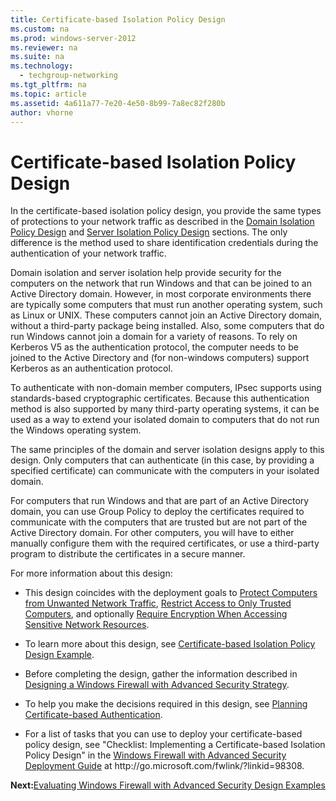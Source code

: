 ```yaml
---
title: Certificate-based Isolation Policy Design
ms.custom: na
ms.prod: windows-server-2012
ms.reviewer: na
ms.suite: na
ms.technology: 
  - techgroup-networking
ms.tgt_pltfrm: na
ms.topic: article
ms.assetid: 4a611a77-7e20-4e50-8b99-7a8ec82f280b
author: vhorne
---
```

# Certificate-based Isolation Policy Design
In the certificate\-based isolation policy design, you provide the same types of protections to your network traffic as described in the [Domain Isolation Policy Design](../Topic/Domain-Isolation-Policy-Design.md) and [Server Isolation Policy Design](../Topic/Server-Isolation-Policy-Design.md) sections. The only difference is the method used to share identification credentials during the authentication of your network traffic.  
  
Domain isolation and server isolation help provide security for the computers on the network that run Windows and that can be joined to an Active Directory domain. However, in most corporate environments there are typically some computers that must run another operating system, such as Linux or UNIX. These computers cannot join an Active Directory domain, without a third\-party package being installed. Also, some computers that do run Windows cannot join a domain for a variety of reasons. To rely on Kerberos V5 as the authentication protocol, the computer needs to be joined to the Active Directory and \(for non\-windows computers\) support Kerberos as an authentication protocol.  
  
To authenticate with non\-domain member computers, IPsec supports using standards\-based cryptographic certificates. Because this authentication method is also supported by many third\-party operating systems, it can be used as a way to extend your isolated domain to computers that do not run the Windows operating system.  
  
The same principles of the domain and server isolation designs apply to this design. Only computers that can authenticate \(in this case, by providing a specified certificate\) can communicate with the computers in your isolated domain.  
  
For computers that run Windows and that are part of an Active Directory domain, you can use Group Policy to deploy the certificates required to communicate with the computers that are trusted but are not part of the Active Directory domain. For other computers, you will have to either manually configure them with the required certificates, or use a third\-party program to distribute the certificates in a secure manner.  
  
For more information about this design:  
  
-   This design coincides with the deployment goals to [Protect Computers from Unwanted Network Traffic](../Topic/Protect-Computers-from-Unwanted-Network-Traffic.md), [Restrict Access to Only Trusted Computers](../Topic/Restrict-Access-to-Only-Trusted-Computers.md), and optionally [Require Encryption When Accessing Sensitive Network Resources](../Topic/Require-Encryption-When-Accessing-Sensitive-Network-Resources.md).  
  
-   To learn more about this design, see [Certificate-based Isolation Policy Design Example](../Topic/Certificate-based-Isolation-Policy-Design-Example.md).  
  
-   Before completing the design, gather the information described in [Designing a Windows Firewall with Advanced Security Strategy](../Topic/Designing-a-Windows-Firewall-with-Advanced-Security-Strategy.md).  
  
-   To help you make the decisions required in this design, see [Planning Certificate-based Authentication](../Topic/Planning-Certificate-based-Authentication.md).  
  
-   For a list of tasks that you can use to deploy your certificate\-based policy design, see "Checklist: Implementing a Certificate\-based Isolation Policy Design" in the [Windows Firewall with Advanced Security Deployment Guide](http://go.microsoft.com/fwlink/?linkid=98308) at http:\/\/go.microsoft.com\/fwlink\/?linkid\=98308.  
  
**Next:**[Evaluating Windows Firewall with Advanced Security Design Examples](../Topic/Evaluating-Windows-Firewall-with-Advanced-Security-Design-Examples.md)  
  
